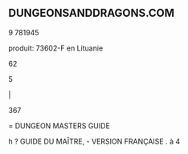 ## DUNGEONSANDDRAGONS.COM


9 781945

produit: 73602-F
en Lituanie

62

5

|

367

= DUNGEON MASTERS GUIDE

h ? GUIDE DU MAÎTRE, - VERSION FRANÇAISE .
à 4
